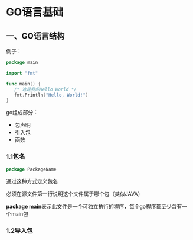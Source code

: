 # GO语言基础

## 一、GO语言结构

例子：

```go
package main

import "fmt"

func main() {
   /* 这是我的Hello World */
   fmt.Println("Hello, World!")
}
```

go组成部分：

- 包声明
- 引入包
- 函数

### 1.1包名

```go
package PackageName
```

通过这种方式定义包名

必须在源文件第一行说明这个文件属于哪个包（类似JAVA）

**package main**表示此文件是一个可独立执行的程序，每个go程序都至少含有一个main包

### 1.2导入包